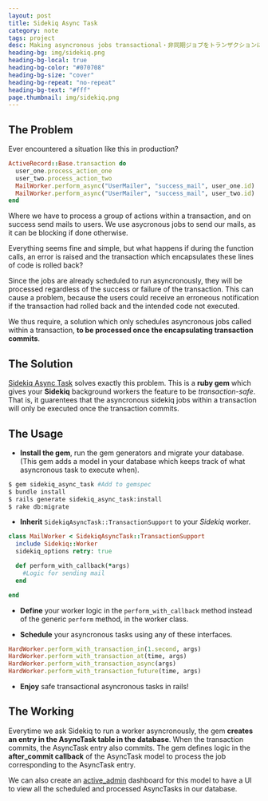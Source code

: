 ```yaml
---
layout: post
title: Sidekiq Async Task 
category: note
tags: project
desc: Making asyncronous jobs transactional・非同期ジョブをトランザクションにする! <br><br><a class="github-button" href="https://github.com/karunk/asynctask" data-icon="octicon-star" data-size="large" aria-label="Star ntkme/github-buttons on GitHub">View on Github</a>
heading-bg: img/sidekiq.png
heading-bg-local: true
heading-bg-color: "#070708"
heading-bg-size: "cover"
heading-bg-repeat: "no-repeat"
heading-bg-text: "#fff"
page.thumbnail: img/sidekiq.png
---
```


<!-- Place this tag in your head or just before your close body tag. -->
<script async defer src="https://buttons.github.io/buttons.js"></script>
## The Problem
 
Ever encountered a situation like this in production? 

```ruby
ActiveRecord::Base.transaction do
  user_one.process_action_one
  user_two.process_action_two
  MailWorker.perform_async("UserMailer", "success_mail", user_one.id)
  MailWorker.perform_async("UserMailer", "success_mail", user_two.id)
end
```
Where we have to process a group of actions within a transaction, and on success send mails to users.
We use asycronous jobs to send our mails, as it can be blocking if done otherwise. 


Everything seems fine and simple, but what happens if during the function calls, an error is raised and the transaction which encapsulates these lines of code is rolled back? 

Since the jobs are already scheduled to run asyncronously, they will be processed regardless of the success or failure of the transaction. This can cause a problem, because the users could receive an erroneous notification if the transaction had rolled back and the intended code not executed.

We thus require, a solution which only schedules asyncronous jobs called within a transaction, **to be processed once the encapsulating transaction commits**. 


## The Solution

[Sidekiq Async Task](https://rubygems.org/gems/sidekiq_async_task) solves exactly this problem.
This is a **ruby gem** which gives your **Sidekiq** background workers the feature to be *transaction-safe*. That is, it guarentees that the asyncronous sidekiq jobs within a transaction will only be executed once the transaction commits.


## The Usage


- **Install the gem**, run the gem generators and migrate your database. (This gem adds a model in your database which keeps track of what asyncronous task to execute when).
```sh
$ gem sidekiq_async_task #Add to gemspec
$ bundle install
$ rails generate sidekiq_async_task:install
$ rake db:migrate
```
- **Inherit** ``SidekiqAsyncTask::TransactionSupport`` to your *Sidekiq* worker.

```ruby
class MailWorker < SidekiqAsyncTask::TransactionSupport
  include Sidekiq::Worker
  sidekiq_options retry: true

  def perform_with_callback(*args)
    #Logic for sending mail
  end

end
```

- **Define** your worker logic in the `perform_with_callback` method instead of the generic `perform` method, in the worker class.

- **Schedule** your asyncronous tasks using any of these interfaces.

```ruby
HardWorker.perform_with_transaction_in(1.second, args)
HardWorker.perform_with_transaction_at(time, args)
HardWorker.perform_with_transaction_async(args)
HardWorker.perform_with_transaction_future(time, args)
```

- **Enjoy** safe transactional asyncronous tasks in rails!


## The Working

Everytime we ask Sidekiq to run a worker asyncronously, the gem **creates an entry in the AsyncTask table in the database**. When the transaction commits, the AsyncTask entry also commits. The gem defines logic in the **after_commit callback** of the AsyncTask model to process the job corresponding to the AsyncTask entry.

We can also create an [active_admin](https://activeadmin.info/) dashboard for this model to have a UI to view all the scheduled and processed AsyncTasks in our database. 